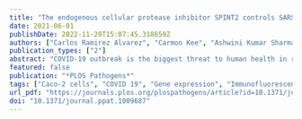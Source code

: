 ```yaml
---
title: "The endogenous cellular protease inhibitor SPINT2 controls SARS-CoV-2 viral infection and is associated to disease severity"
date: 2021-06-01
publishDate: 2022-11-29T15:07:45.318659Z
authors: ["Carlos Ramirez Alvarez", "Carmon Kee", "Ashwini Kumar Sharma", "Leonie Thomas", "Florian I. Schmidt", "Megan L. Stanifer", "Steeve Boulant", "Carl Herrmann"]
publication_types: ["2"]
abstract: "COVID-19 outbreak is the biggest threat to human health in recent history. Currently, there are over 1.5 million related deaths and 75 million people infected around the world (as of 22/12/2020). The identification of virulence factors which determine disease susceptibility and severity in different cell types remains an essential challenge. The serine protease TMPRSS2 has been shown to be important for S protein priming and viral entry, however, little is known about its regulation. SPINT2 is a member of the family of Kunitz type serine protease inhibitors and has been shown to inhibit TMPRSS2. Here, we explored the existence of a co-regulation between SPINT2/TMPRSS2 and found a tightly regulated protease/inhibitor expression balance across tissues. We found that SPINT2 negatively correlates with SARS-CoV-2 expression in Calu-3 and Caco-2 cell lines and was down-regulated in secretory cells from COVID-19 patients. We validated our findings using Calu-3 cell lines and observed a strong increase in viral load after SPINT2 knockdown, while overexpression lead to a drastic reduction of the viral load. Additionally, we evaluated the expression of SPINT2 in datasets from comorbid diseases using bulk and scRNA-seq data. We observed its down-regulation in colon, kidney and liver tumors as well as in alpha pancreatic islets cells from diabetes Type 2 patients, which could have implications for the observed comorbidities in COVID-19 patients suffering from chronic diseases."
featured: false
publication: "*PLOS Pathogens*"
tags: ["Caco-2 cells", "COVID 19", "Gene expression", "Immunofluorescence", "Renal cancer", "SARS CoV 2", "Viral replication", "Viral transmission and infection"]
url_pdf: "https://journals.plos.org/plospathogens/article?id=10.1371/journal.ppat.1009687"
doi: "10.1371/journal.ppat.1009687"
---
```



